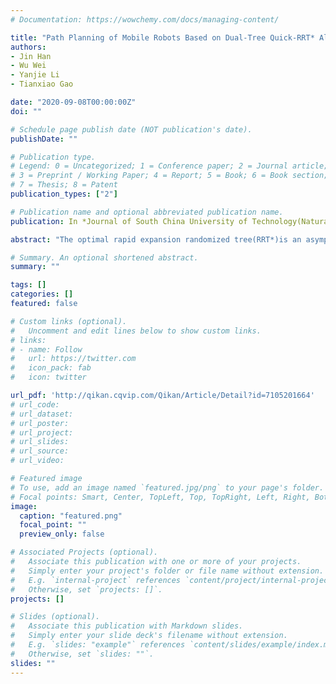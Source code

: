 ```yaml
---
# Documentation: https://wowchemy.com/docs/managing-content/

title: "Path Planning of Mobile Robots Based on Dual-Tree Quick-RRT* Algorithm"
authors: 
- Jin Han
- Wu Wei
- Yanjie Li
- Tianxiao Gao

date: "2020-09-08T00:00:00Z"
doi: ""

# Schedule page publish date (NOT publication's date).
publishDate: ""

# Publication type.
# Legend: 0 = Uncategorized; 1 = Conference paper; 2 = Journal article;
# 3 = Preprint / Working Paper; 4 = Report; 5 = Book; 6 = Book section;
# 7 = Thesis; 8 = Patent
publication_types: ["2"]

# Publication name and optional abbreviated publication name.
publication: In *Journal of South China University of Technology(Natural Science Edition)*

abstract: "The optimal rapid expansion randomized tree(RRT*)is an asymptotically optimal path planning method for mobile robots.Quick-RRT*reduces the initial path length of RRT*and increases the path convergence speed.In order to further improve the convergence speed of Quick-RRT*,this paper proposed a dual-tree Quick-RRT*(Quick-RRT*-Connect)algorithm.Firstly,two random trees were generated at the start and end points respectively based on the Quick-RRT*algorithm.Two trees grew in turn and they were connected with greedy method.Then,the probability completeness and asymptotic optimality of the proposed algorithm were analyzed and testified.Finally,based on the Matlab platform,Quick-RRT*-Connect was compared with RRT*,Quick-RRT*and RRT*-Connect in three environments.The results show that the improved algorithm can not only find initial path and suboptimal path in a shorter time,but also reduce the initial path length."

# Summary. An optional shortened abstract.
summary: ""

tags: []
categories: []
featured: false

# Custom links (optional).
#   Uncomment and edit lines below to show custom links.
# links:
# - name: Follow
#   url: https://twitter.com
#   icon_pack: fab
#   icon: twitter

url_pdf: 'http://qikan.cqvip.com/Qikan/Article/Detail?id=7105201664'
# url_code:
# url_dataset:
# url_poster:
# url_project:
# url_slides:
# url_source:
# url_video:

# Featured image
# To use, add an image named `featured.jpg/png` to your page's folder. 
# Focal points: Smart, Center, TopLeft, Top, TopRight, Left, Right, BottomLeft, Bottom, BottomRight.
image:
  caption: "featured.png"
  focal_point: ""
  preview_only: false

# Associated Projects (optional).
#   Associate this publication with one or more of your projects.
#   Simply enter your project's folder or file name without extension.
#   E.g. `internal-project` references `content/project/internal-project/index.md`.
#   Otherwise, set `projects: []`.
projects: []

# Slides (optional).
#   Associate this publication with Markdown slides.
#   Simply enter your slide deck's filename without extension.
#   E.g. `slides: "example"` references `content/slides/example/index.md`.
#   Otherwise, set `slides: ""`.
slides: ""
---
```

